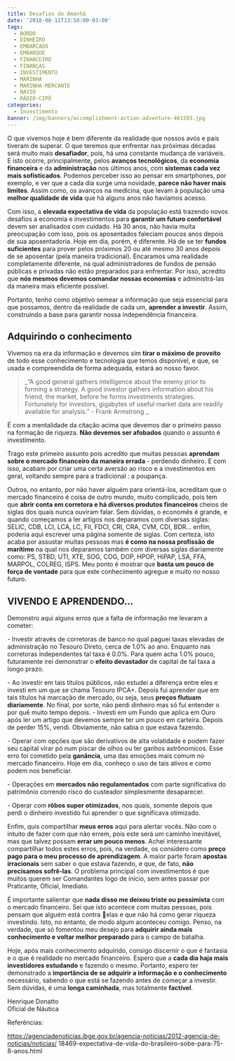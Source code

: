 ```yaml
---
title: Desafios do Amanhã
date: '2018-08-11T13:50:00-03:00'
tags:
  - BORDO
  - DINHEIRO
  - EMBARCADO
  - EMBARQUE
  - FINANCEIRO
  - FINANÇAS
  - INVESTIMENTO
  - MARINHA
  - MARINHA-MERCANTE
  - NAVIO
  - RÁDIO-CIPÓ
categories:
  - Investimento
banner: /img/banners/accomplishment-action-adventure-461593.jpg
---
```

O que vivemos hoje é bem diferente da realidade que nossos avós e pais tiveram de superar. O que teremos que enfrentar nas próximas décadas será muito mais **desafiador**, pois, há uma constante mudança de variáveis. E isto ocorre, principalmente, pelos **avanços tecnológicos**, da **economia financeira** e da **administração** nos últimos anos, com **sistemas cada vez mais sofisticados**. Podemos perceber isso ao pensar em smartphones, por exemplo, e ver que a cada dia surge uma novidade, **parece não haver mais limites**. Assim como, os avanços na medicina, que levam à população uma **melhor qualidade de vida** que há alguns anos não havíamos acesso.

Com isso, a **elevada expectativa de vida** da população está trazendo novos desafios a economia e investimentos para **garantir um futuro confortável** devem ser analisados com cuidado. Há 30 anos, não havia muita preocupação com isso, pois os aposentados faleciam poucos anos depois de sua aposentadoria. Hoje em dia, porém, é diferente. Há de se ter **fundos suficientes** para prover pelos próximos 20 ou até mesmo 30 anos depois de se aposentar (pela maneira tradicional). Encaramos uma realidade completamente diferente, na qual administradores de fundos de pensão públicas e privadas não estão preparados para enfrentar. Por isso, acredito que **nós mesmos devemos comandar nossas economias** e administrá-las da maneira mais eficiente possível.

Portanto, tenho como objetivo semear a informação que seja essencial para que possamos, dentro da realidade de cada um, **aprender a investir**. Assim, construindo a base para garantir nossa independência financeira.

## Adquirindo o conhecimento

Vivemos na era da informação e devemos sim **tirar o máximo de proveito** de todo esse conhecimento e tecnologia que temos disponível, e que, se usada e compreendida de forma adequada, estará ao nosso favor.

> _“A good general gathers intelligence about the enemy prior to forming a strategy. A good investor gathers information about his friend, the market, before he forms investments strategies. Fortunately for investors, gigabytes of useful market data are readily available for analysis.” - Frank Armstrong
> _

É com a mentalidade da citação acima que devemos dar o primeiro passo na formação de riqueza. **Não devemos ser afobados** quando o assunto é investimento.

Trago este primeiro assunto pois acredito que muitas pessoas **aprendam sobre o mercado financeiro da maneira errada** - perdendo dinheiro. E com isso, acabam por criar uma certa aversão ao risco e a investimentos em geral, voltando sempre para a tradicional
: a poupança. 

Outros, no entanto, por não haver alguém para orientá-los, acreditam que o mercado financeiro é coisa de outro mundo, muito complicado, pois tem que **abrir conta em corretora e há diversos produtos financeiros** cheios de siglas dos quais nunca ouviram falar. Sem dúvidas, o economês é grande, e quando começamos a ler artigos nos deparamos com diversas siglas: SELIC, CDB, LCI, LCA, LC, FII, FDCI, CRI, CRA, CVM, CDI, BDR... enfim, poderia aqui escrever uma página somente de siglas. Com certeza, isto acaba por assustar muitas pessoas mas **é como na nossa profissão de marítimo** na qual nos deparamos também com diversas siglas diariamente como: PS, STBD, UTI, XTE, SOG, COG, DOP, HPOP, HiPAP, LSA, FFA, MARPOL, COLREG, ISPS. Meu ponto é mostrar que **basta um pouco de força de vontade** para que este conhecimento agregue e muito no nosso futuro.

## VIVENDO E APRENDENDO...

Demonstro aqui alguns erros que a falta de informação me levaram a cometer:

\- Investir através de corretoras de banco no qual paguei taxas elevadas de administração no Tesouro Direto, cerca de 1.0% ao ano. Enquanto nas corretoras independentes tal taxa é 0.0%. Para quem acha 1.0% pouco, futuramente irei demonstrar o **efeito devastador** de capital de tal taxa a longo prazo. 

\- Ao investir em tais títulos públicos, não estudei a diferença entre eles e investi em um que se chama Tesouro IPCA+. Depois fui aprender que em tais títulos há marcação de mercado, ou seja, seus **preços flutuam diariamente**. No final, por sorte, não perdi dinheiro mas só fui entender o por quê muito tempo depois. - Investi em um Fundo que aplica em Ouro após ler um artigo que devemos sempre ter um pouco em carteira. Depois de perder 15%, vendi. Obviamente, não sabia o que estava fazendo.

\- Operar com opções que são derivativos de alta volatidade e podem fazer seu capital virar pó num piscar de olhos ou ter ganhos astrônomicos. Esse erro foi cometido pela **ganância**, uma das emoções mais comum no mercado financeiro. Hoje em dia, conheço o uso de tais ativos e como podem nos beneficiar.

\- Operações em **mercados não regulamentados** com parte significativa do patrimônio
 correndo risco do custeador simplesmente desaparecer. 

\- Operar com **rôbos super otimizados**, nos quais, somente depois que perdi o dinheiro
 investido fui aprender o que significava otimizado.

Enfim, quis compartilhar **meus erros** aqui para alertar vocês. Não com o intuito de fazer com que não errem, pois este será um caminho inevitável, mas que talvez possam **errar um pouco menos**. Achei interessante compartilhar todos estes erros, pois, na verdade, os considero como **preço pago para o meu processo de aprendizagem**. A maior parte foram **apostas irracionais** sem saber o que estava fazendo, e que, de fato, **não precisamos sofrê-las**. O problema principal com investimentos é que muitos querem ser Comandantes logo de início, sem antes passar por Praticante, Oficial, Imediato.

É importante salientar que **nada disso me deixou triste ou pessimista** com o mercado financeiro. Sei que isto acontece com muitas pessoas, pois pensam que alguém está contra elas e que não há como gerar riqueza investindo. Isto, no entanto, de modo algum aconteceu comigo. Penso, na verdade, que só fomentou meu desejo para **adquirir ainda mais conhecimento e voltar melhor preparado** para o campo de batalha.

Hoje, após mais conhecimento adquirido, consigo discernir o que é fantasia e o que é realidade no mercado financeiro. Espero que a **cada dia haja mais investidores estudando** e fazendo o mesmo. Portanto, espero ter demonstrado a **importância de se adquirir a informação e o conhecimento** necessário, sabendo o que está se fazendo antes de começar a investir. Sem dúvidas, é uma **longa caminhada**, mas totalmente **factível**.

Henrique Donatto \
Oficial de Náutica

Referências:

 https://agenciadenoticias.ibge.gov.br/agencia-noticias/2012-agencia-de-noticias/noticias/ 18469-expectativa-de-vida-do-brasileiro-sobe-para-75-8-anos.html
